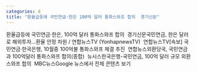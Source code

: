 ```yaml
---
categories: d
title: "환율급등에 국민연금·한은 100억 달러 통화스와프 합의  경기신문"
---
```

환율급등에 국민연금·한은, 100억 달러 통화스와프 합의&nbsp;&nbsp;경기신문국민연금, 한은 달러로 해외투자…환율 안정 차원 / 연합뉴스TV (YonhapnewsTV)&nbsp;&nbsp;연합뉴스TV[속보] 국민연금·한국은행, 10월중 100억불 통화스와프 체결 추진&nbsp;&nbsp;연합뉴스외환당국, 국민연금과 100억달러 통화스와프 합의(종합)&nbsp;&nbsp;뉴시스한국은행-국민연금, 100억 달러 규모 외환스와프 합의&nbsp;&nbsp;MBC뉴스Google 뉴스에서 전체 콘텐츠 보기